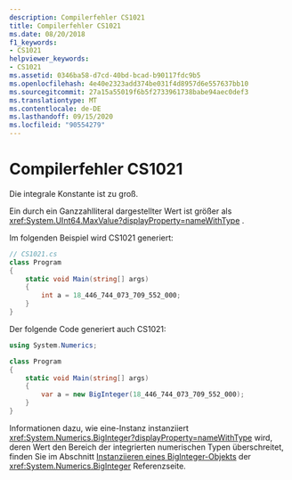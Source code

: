 ```yaml
---
description: Compilerfehler CS1021
title: Compilerfehler CS1021
ms.date: 08/20/2018
f1_keywords:
- CS1021
helpviewer_keywords:
- CS1021
ms.assetid: 0346ba58-d7cd-40bd-bcad-b90117fdc9b5
ms.openlocfilehash: 4e40e2323add374be031f4d8957d6e557637bb10
ms.sourcegitcommit: 27a15a55019f6b5f2733961738babe94aec0def3
ms.translationtype: MT
ms.contentlocale: de-DE
ms.lasthandoff: 09/15/2020
ms.locfileid: "90554279"
---
```

# <a name="compiler-error-cs1021"></a>Compilerfehler CS1021

Die integrale Konstante ist zu groß.  
  
Ein durch ein Ganzzahlliteral dargestellter Wert ist größer als <xref:System.UInt64.MaxValue?displayProperty=nameWithType> .  
  
Im folgenden Beispiel wird CS1021 generiert:  

```csharp
// CS1021.cs  
class Program
{
    static void Main(string[] args)
    {
        int a = 18_446_744_073_709_552_000;
    }
}  
```

Der folgende Code generiert auch CS1021:

```csharp
using System.Numerics;

class Program
{
    static void Main(string[] args)
    {
        var a = new BigInteger(18_446_744_073_709_552_000);
    }
}
```

Informationen dazu, wie eine-Instanz instanziiert <xref:System.Numerics.BigInteger?displayProperty=nameWithType> wird, deren Wert den Bereich der integrierten numerischen Typen überschreitet, finden Sie im Abschnitt [Instanziieren eines BigInteger-Objekts](/dotnet/api/System.Numerics.BigInteger#instantiating-a-biginteger-object) der  <xref:System.Numerics.BigInteger> Referenzseite.
